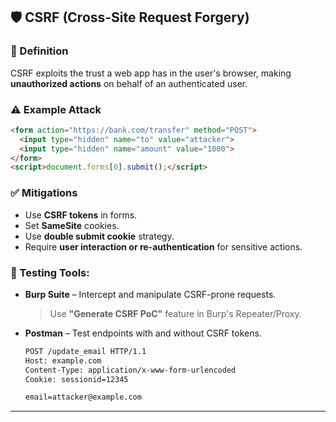 ## 🛡️ CSRF (Cross-Site Request Forgery)

### 📖 Definition
CSRF exploits the trust a web app has in the user's browser, making **unauthorized actions** on behalf of an authenticated user.

### ⚠️ Example Attack
```html
<form action="https://bank.com/transfer" method="POST">
  <input type="hidden" name="to" value="attacker">
  <input type="hidden" name="amount" value="1000">
</form>
<script>document.forms[0].submit();</script>
```

### ✅ Mitigations
- Use **CSRF tokens** in forms.
- Set **SameSite** cookies.
- Use **double submit cookie** strategy.
- Require **user interaction or re-authentication** for sensitive actions.

### 🔧 Testing Tools:

- **Burp Suite** – Intercept and manipulate CSRF-prone requests.
  > Use **"Generate CSRF PoC"** feature in Burp's Repeater/Proxy.

- **Postman** – Test endpoints with and without CSRF tokens.
  ```html
  POST /update_email HTTP/1.1
  Host: example.com
  Content-Type: application/x-www-form-urlencoded
  Cookie: sessionid=12345

  email=attacker@example.com
  ```

---

